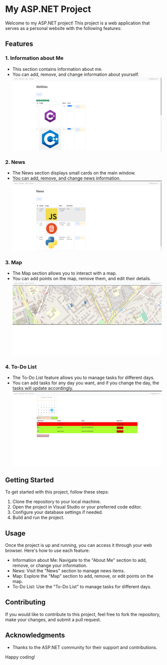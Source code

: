 # My ASP.NET Project

Welcome to my ASP.NET project! This project is a web application that serves as a personal website with the following features:

## Features

### 1. Information about Me
- This section contains information about me.
- You can add, remove, and change information about yourself.
![Abilities image](https://github.com/zxuown/AspNetTestProject/blob/master/Abilities.png)

### 2. News
- The News section displays small cards on the main window.
- You can add, remove, and change news information.
![Abilities image](https://github.com/zxuown/AspNetTestProject/blob/master/News.png)

### 3. Map
- The Map section allows you to interact with a map.
- You can add points on the map, remove them, and edit their details.
![Map image](https://github.com/zxuown/AspNetTestProject/blob/master/Map.png)

### 4. To-Do List
- The To-Do List feature allows you to manage tasks for different days.
- You can add tasks for any day you want, and if you change the day, the tasks will update accordingly.
![To-Do List image](https://github.com/zxuown/AspNetTestProject/blob/master/ToDoListpng.png)

## Getting Started

To get started with this project, follow these steps:

1. Clone the repository to your local machine.
2. Open the project in Visual Studio or your preferred code editor.
3. Configure your database settings if needed.
4. Build and run the project.

## Usage

Once the project is up and running, you can access it through your web browser. Here's how to use each feature:

- Information about Me: Navigate to the "About Me" section to add, remove, or change your information.
- News: Visit the "News" section to manage news items.
- Map: Explore the "Map" section to add, remove, or edit points on the map.
- To-Do List: Use the "To-Do List" to manage tasks for different days.

## Contributing

If you would like to contribute to this project, feel free to fork the repository, make your changes, and submit a pull request.


## Acknowledgments

- Thanks to the ASP.NET community for their support and contributions.

Happy coding!
